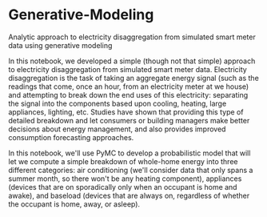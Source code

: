 # Generative-Modeling
Analytic approach to electricity disaggregation from simulated smart meter data using generative modeling

In this notebook, we developed a simple (though not that simple) approach to electricity disaggregation from simulated smart meter data. Electricity disaggregation is the task of taking an aggregate energy signal (such as the readings that come, once an hour, from an electricity meter at we house) and attempting to break down the end uses of this electricity: separating the signal into the components based upon cooling, heating, large appliances, lighting, etc. Studies have shown that providing this type of detailed breakdown and let consumers or building managers make better decisions about energy management, and also provides improved consumption forecasting approaches.

In this notebook, we'll use PyMC to develop a probabilistic model that will let we compute a simple breakdown of whole-home energy into three different categories: air conditioning (we'll consider data that only spans a summer month, so there won't be any heating component), appliances (devices that are on sporadically only when an occupant is home and awake), and baseload (devices that are always on, regardless of whether the occupant is home, away, or asleep).
